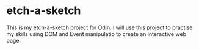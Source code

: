 # etch-a-sketch

This is my etch-a-sketch project for Odin. I will use this project to practise my skills using DOM and Event manipulatio to create an interactive web page.